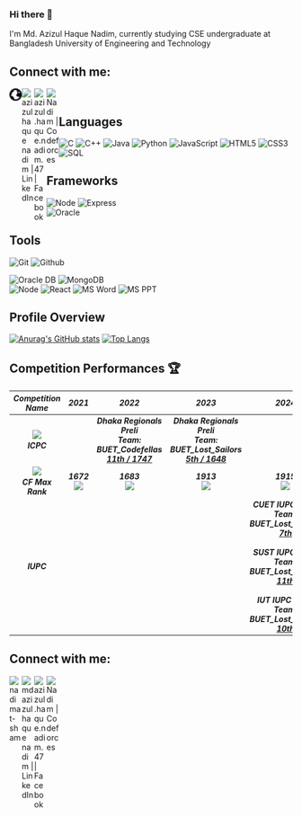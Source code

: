 ### Hi there 👋

I'm Md. Azizul Haque Nadim, currently studying CSE undergraduate at Bangladesh University of Engineering and Technology

 ## Connect with me:

[<img align="left" alt="nadimat-sham" width="22px" src="https://raw.githubusercontent.com/iconic/open-iconic/master/svg/globe.svg" />][website]
 [<img align="left" alt="azizul haque nadim | LinkedIn" width="22px" src="https://cdn.jsdelivr.net/npm/simple-icons@v3/icons/linkedin.svg" />][linkedin] 
[<img align="left" alt="azizul.haque.nadim.47 | Facebook" width="22px" src="https://cdn.jsdelivr.net/npm/simple-icons@v3/icons/facebook.svg" />][facebook]
[<img align="left" alt="Nadim | Codeforces" width="22px" src="https://cdn.jsdelivr.net/npm/simple-icons@v3/icons/codeforces.svg" />][codeforces]

<br /> 

## Languages

![C](https://img.shields.io/badge/-C-000000?style=flat&logo=c)
![C++](https://img.shields.io/badge/-C++-000000?style=flat&logo=c%2B%2B)
![Java](https://img.shields.io/badge/-Java-000000?style=flat&logo=java)
![Python](https://img.shields.io/badge/-Python-000000?style=flat&logo=python)
![JavaScript](https://img.shields.io/badge/-JavaScript-000000?style=flat&logo=javascript)
![HTML5](https://img.shields.io/badge/-HTML5-000000?style=flat&logo=html5)
![CSS3](https://img.shields.io/badge/-CSS-000000?style=flat&logo=css3)
![SQL](https://img.shields.io/badge/-SQL-000000?style=flat&logo=mysql)

## Frameworks
![Node](https://img.shields.io/badge/-Node-000000?style=flat&logo=node.js)
![Express](https://img.shields.io/badge/express.js-%23404d59?style=flat&logo=express) 
</br>
![Oracle](https://img.shields.io/badge/-Oracle-000000?style=flat&logo=oracle)
<!-- ![PostgreSQL](https://img.shields.io/badge/-PostgreSQL-000000?style=flat&logo=postgresql) -->

## Tools

![Git](https://img.shields.io/badge/-Git-000000?style=flat&logo=git)
![Github](https://img.shields.io/badge/-Github-000000?style=flat&logo=github) <br />
<!-- ![Docker](https://img.shields.io/badge/-Docker-000000?style=flat&logo=docker)  
![Adobe Ai](https://img.shields.io/badge/-Adobe%20Illustrator-000000?style=flat&logo=adobe%20illustrator)
![Adobe PS](https://img.shields.io/badge/-Adobe%20Photoshop-000000?style=flat&logo=adobe%20photoshop)
![Next](https://img.shields.io/badge/-Next.js-000000?style=flat&logo=nextdotjs) <br/>
![Spring Boot](https://img.shields.io/badge/-Spring%20Boot-000000?style=flat&logo=springboot) <br />
![Kubernetes](https://img.shields.io/badge/-Kubernetes-000000?style=flat&logo=kubernetes)
![Nginx](https://img.shields.io/badge/-Nginx-000000?style=flat&logo=nginx)
![Terraform](https://img.shields.io/badge/-Terraform-000000?style=flat&logo=terraform) <br/>
![PostgreSQL](https://img.shields.io/badge/-PostgreSQL-000000?style=flat&logo=postgresql) -->
![Oracle DB](https://img.shields.io/badge/-OracleDB-000000?style=flat&logo=oracle)
![MongoDB](https://img.shields.io/badge/-MongoDB-000000?style=flat&logo=mongodb) <br />
![Node](https://img.shields.io/badge/-Node-000000?style=flat&logo=node.js)
![React](https://img.shields.io/badge/-React-000000?style=flat&logo=react)
![MS Word](https://img.shields.io/badge/-MS%20Word-000000?style=flat&logo=microsoft%20word)
![MS PPT](https://img.shields.io/badge/-MS%20Powerpoint-000000?style=flat&logo=microsoft%20powerpoint)

## Profile Overview

[![Anurag's GitHub stats](https://github-readme-stats.vercel.app/api?username=nadimat-sham&count_private=true&show_icons=true&theme=midnight-purple)](https://github.com/anuraghazra/github-readme-stats)
[![Top Langs](https://github-readme-stats.vercel.app/api/top-langs/?username=nadimat-sham&langs_count=10&hide=EJS,CSS,Shell,Gnuplot&layout=compact&theme=midnight-purple)](https://github.com/anuraghazra/github-readme-stats)

## Competition Performances 🏆

<h5>
 

| Competition Name | 2021 | 2022 | 2023 | 2024 |
| :-----: | :----: | :----: | :----: | :----: |
| <img width="120px" src="https://www.hmc.edu/about-hmc/wp-content/uploads/sites/2/2019/01/icpc19.png" /> <br /> ICPC | |Dhaka Regionals Preli<br/> Team: BUET_Codefellas<br/>[11th / 1747](https://algo.codemarshal.org/contests/icpc-dhaka-20/standings) | Dhaka Regionals Preli<br/> Team: BUET_Lost_Sailors<br/>[5th / 1648](https://bapsoj.org/contests/icpc-preliminary-dhaka-site-2023/standings) |
| <img width="120px" src="https://codeforces.org/s/43476/images/codeforces-logo-with-telegram.png" /> <br />CF Max Rank | 1672<br/>  ![](https://img.shields.io/badge/-Expert-3262a8?style=flat)  | 1683<br /> ![](https://img.shields.io/badge/-Expert-3262a8?style=flat) | 1913 <br /> ![](https://img.shields.io/badge/-Candidate%20Master-a832a8?style=flat) | 1915<br/>  ![](https://img.shields.io/badge/-Candidate%20Master-a832a8?style=flat) |
| IUPC | | | |CUET IUPC 2024<br/> Team: BUET_Lost_Sailors<br/>[7th](https://toph.co/c/cuet-inter-university-codestorm-1-0/standings) <br /><br/>SUST IUPC 2024<br/> Team: BUET_Lost_Sailors<br/>[11th](https://toph.co/c/inter-university-sust-cse-carnival-2024/standings) <br/><br/>IUT IUPC 2024<br/> Team: BUET_Lost_Sailors<br/>[10th](https://toph.co/c/iut-11th-national-ict-fest-2024/standings)|

 </h5>

<!--
## Problem Solving Stats

| OJ | Username | Solve Count | Max Rating |
| -- | -------- | ----------- | ---------- |
| Codeforces | [Nadim](https://codeforces.com/profile/Nadim) | 1056 | 1913 |
| CodeChef | [nadim2](https://www.codechef.com/users/nadim2) | 104 | 2038 |
| AtCoder | [nadim___](https://atcoder.jp/users/nadim___) | 92 | 984 |
| LightOJ | [nadim](https://lightoj.com/user/azizul-haque-nadim) | 86 | - | 
| Toph | [Nadiim](https://toph.co/u/Nadiim) | 34 | 1672 |
| Vjudge | [nadim2](https://vjudge.net/user/nadim2) | 225 | - |
| CSES | [nadim59](https://cses.fi/user/112876) | 40 | - |

Last Updated: 09 May, 2024
-->

## Connect with me:

[<img align="left" alt="nadimat-sham" width="22px" src="https://cdn.jsdelivr.net/npm/simple-icons@v3/icons/github.svg" />][website]
[<img align="left" alt="md azizul haque nadim | LinkedIn" width="22px" src="https://cdn.jsdelivr.net/npm/simple-icons@v3/icons/linkedin.svg" />][linkedin]
[<img align="left" alt="azizul.haque.nadim.47 | Facebook" width="22px" src="https://cdn.jsdelivr.net/npm/simple-icons@v3/icons/facebook.svg" />][facebook]
[<img align="left" alt="Nadim | Codeforces" width="22px" src="https://cdn.jsdelivr.net/npm/simple-icons@v3/icons/codeforces.svg" />][codeforces]

[website]: https://codeforces.com/profile/Nadim
[facebook]: https://www.facebook.com/azizul.haque.nadim.47/
[codeforces]: https://codeforces.com/profile/Nadim
[linkedin]: https://www.linkedin.com/in/md-azizul-haque-nadim-848177269/

